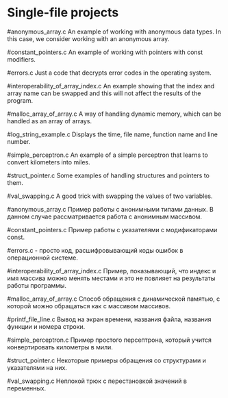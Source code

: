 # Single-file projects



#anonymous_array.c 
An example of working with anonymous data types.
In this case, we consider working with an anonymous array.

#constant_pointers.c
An example of working with pointers with const modifiers.

#errors.c
Just a code that decrypts error codes in the operating system.

#interoperability_of_array_index.c
An example showing that the index and
array name can be swapped and this will not affect the results of the program.

#malloc_array_of_array.c
A way of handling dynamic memory, which can be handled as an array of arrays.

#log_string_example.c
Displays the time, file name, function name and line number.

#simple_perceptron.c
An example of a simple perceptron that learns to convert kilometers into miles.

#struct_pointer.c
Some examples of handling structures and pointers to them.

#val_swapping.c
A good trick with swapping the values of two variables.



#anonymous_array.c
Пример работы с анонимными типами данных.
В данном случае рассматривается работа с анонимным массивом.

#constant_pointers.c
Пример работы с указателями с модификаторами const.

#errors.c - просто код, расшифровывающий коды ошибок в операционной системе.

#interoperability_of_array_index.c
Пример, показывающий, что индекс и
имя массива можно менять местами и это не повлияет на результаты работы программы.

#malloc_array_of_array.c
Способ обращения с динамической памятью, с которой можно обращаться как с массивом массивов.

#printf_file_line.c
Вывод на экран времени, названия файла, названия функции и номера строки.

#simple_perceptron.с
Пример простого персептрона, который учится конвертировать километры в мили.

#struct_pointer.c
Некоторые примеры обращения со структурами и указателями на них.

#val_swapping.с
Неплохой трюк с перестановкой значений в переменных.
